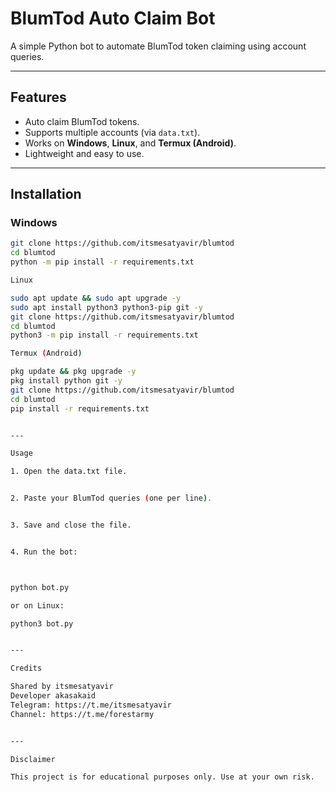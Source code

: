 # BlumTod Auto Claim Bot

A simple Python bot to automate BlumTod token claiming using account queries.

---

## Features

- Auto claim BlumTod tokens.
- Supports multiple accounts (via `data.txt`).
- Works on **Windows**, **Linux**, and **Termux (Android)**.
- Lightweight and easy to use.

---

## Installation

### Windows

```bash
git clone https://github.com/itsmesatyavir/blumtod
cd blumtod
python -m pip install -r requirements.txt

Linux

sudo apt update && sudo apt upgrade -y
sudo apt install python3 python3-pip git -y
git clone https://github.com/itsmesatyavir/blumtod
cd blumtod
python3 -m pip install -r requirements.txt

Termux (Android)

pkg update && pkg upgrade -y
pkg install python git -y
git clone https://github.com/itsmesatyavir/blumtod
cd blumtod
pip install -r requirements.txt


---

Usage

1. Open the data.txt file.


2. Paste your BlumTod queries (one per line).


3. Save and close the file.


4. Run the bot:



python bot.py

or on Linux:

python3 bot.py


---

Credits

Shared by itsmesatyavir
Developer akasakaid
Telegram: https://t.me/itsmesatyavir
Channel: https://t.me/forestarmy


---

Disclaimer

This project is for educational purposes only. Use at your own risk.
